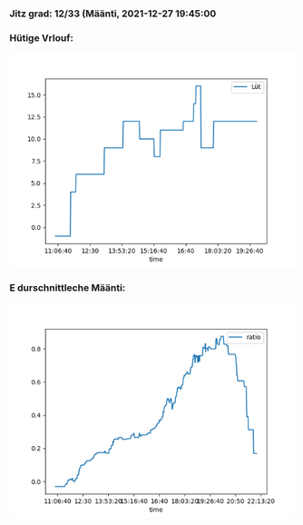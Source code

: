 ### Jitz grad: 12/33 (Määnti, 2021-12-27 19:45:00

### Hütige Vrlouf:
![Graph](Today.png)

### E durschnittleche Määnti:
![Graph](Määnti.png)